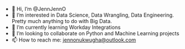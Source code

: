 - 👋 Hi, I’m @JennJennO
- 👀 I’m interested in Data Science, Data Wrangling, Data Engineering. Pretty much anything to do with Big Data.
- 🌱 I’m currently learning Workday Integrations
- 💞️ I’m looking to collaborate on Python and Machine Learning projects
- 📫 How to reach me: jennonukwugha@outlook.com

<!---
JennJennO/JennJennO is a ✨ special ✨ repository because its `README.md` (this file) appears on your GitHub profile.
You can click the Preview link to take a look at your changes.
--->

